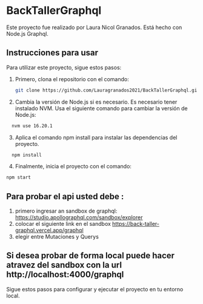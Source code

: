 # BackTallerGraphql

Este proyecto fue realizado por Laura Nicol Granados. Está hecho con Node.js Graphql.

## Instrucciones para usar

Para utilizar este proyecto, sigue estos pasos:

1. Primero, clona el repositorio con el comando:
   ```bash
   git clone https://github.com/Lauragranados2021/BackTallerGraphql.git
   ```
2. Cambia la versión de Node.js si es necesario. Es necesario tener instalado NVM. Usa el siguiente comando para cambiar la versión de Node.js:

```bash
  nvm use 16.20.1

```

3. Aplica el comando npm install para instalar las dependencias del proyecto.

```bash
  npm install
```

4.  Finalmente, inicia el proyecto con el comando:

```bash
npm start
```

## Para probar el api usted debe :

1. primero ingresar an sandbox de graphql: https://studio.apollographql.com/sandbox/explorer
2. colocar el siguiente link en el sandbox https://back-taller-graphql.vercel.app/graphql
3. elegir entre Mutaciones y Querys

## Si desea probar de forma local puede hacer atravez del sandbox con la url http://localhost:4000/graphql

Sigue estos pasos para configurar y ejecutar el proyecto en tu entorno local.
